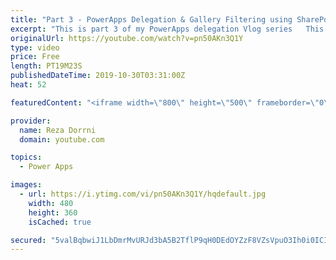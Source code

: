 ```yaml
---
title: "Part 3 - PowerApps Delegation & Gallery Filtering using SharePoint Choice, Lookup and Yes/No Columns"
excerpt: "This is part 3 of my PowerApps delegation Vlog series   This video will walk you through the concept of Delegation in PowerApps with respect to SharePoint Date Choice, Lookup and Yes/No fields, understand filtering galleries and adding default option & highlights issues related to Yes/No column type"
originalUrl: https://youtube.com/watch?v=pn50AKn3Q1Y
type: video
price: Free
length: PT19M23S
publishedDateTime: 2019-10-30T03:31:00Z
heat: 52

featuredContent: "<iframe width=\"800\" height=\"500\" frameborder=\"0\" src=\"https://www.youtube.com/embed/pn50AKn3Q1Y\" allow=\"accelerometer; autoplay; encrypted-media; gyroscope; picture-in-picture\" allowfullscreen></iframe>"

provider:
  name: Reza Dorrni
  domain: youtube.com

topics:
  - Power Apps

images:
  - url: https://i.ytimg.com/vi/pn50AKn3Q1Y/hqdefault.jpg
    width: 480
    height: 360
    isCached: true

secured: "5valBqbwiJ1LbDmrMvURJd3bA5B2TflP9qH0DEdOYZzF8VZsVpuO3Ih0i0ICIpEqENcafzoIOjWrujFmApYgqCbUwt/pYfnc/2FQUtwHl9A8He/wWgb3PUmveNFAwrWM21liDPY5EO3fmgTccmUPCyWuuF4Tsx+dFbaMBhV3aMxxPC/J8wrcsOufnwBr7miuSB/hvkGAO187g3MfYd9lYe5A/h1fRlduFbtykRHQ7T28ePjQtidgquxKbmIn2+DG/TrgpUMcPCvYYjH/a6CsH78NAWQJHGwQaiHgYV3gNvzJl9EmaNTZ871madTt1OOhh/9KUx1o0/R1I+VQixNgxwMRe0z/U2PzpXhnvN8jcTaRfs1oEmAXtlg4xh9gzBtR44FHSaU3f3xp/J8OrcZQ1kHO+peXpPyuUZwOszuUsKE=;QrTRw43vmJxh1HcSTm4jHg=="
---
```


